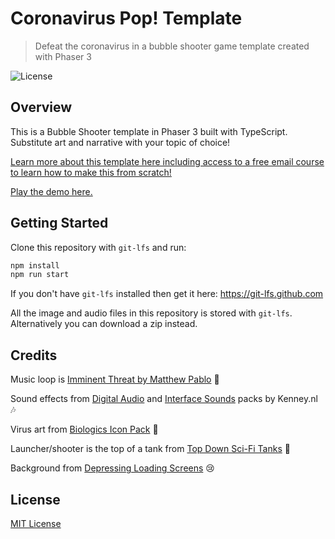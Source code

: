 # Coronavirus Pop! Template
> Defeat the coronavirus in a bubble shooter game template created with Phaser 3

![License](https://img.shields.io/badge/license-MIT-green)

## Overview

This is a Bubble Shooter template in Phaser 3 built with TypeScript. Substitute art and narrative with your topic of choice!

[Learn more about this template here including access to a free email course to learn how to make this from scratch!](https://ourcade.co/templates/coronavirus-bubble-shooter-template)

[Play the demo here.](https://ourcade.github.io/coronavirus-pop-phaser/)

## Getting Started

Clone this repository with `git-lfs` and run:

```bash
npm install
npm run start
```

If you don't have `git-lfs` installed then get it here: https://git-lfs.github.com

All the image and audio files in this repository is stored with `git-lfs`. Alternatively you can download a zip instead.

## Credits

Music loop is [Imminent Threat by Matthew Pablo](https://opengameart.org/content/imminent-threat) 🎼

Sound effects from [Digital Audio](https://kenney.nl/assets/digital-audio) and [Interface Sounds](https://kenney.nl/assets/interface-sounds) packs by Kenney.nl 🎶

Virus art from [Biologics Icon Pack](https://twitter.com/iamSuperTommy/status/1240074743081881600?s=20) 🦠

Launcher/shooter is the top of a tank from [Top Down Sci-Fi Tanks](https://ragewortt.itch.io/top-down-sci-fi-tanks) 🚀

Background from [Depressing Loading Screens](https://wenrexa.itch.io/depressive-loading-screens) 😢

## License

[MIT License](https://github.com/ourcade/coronavirus-pop-phaser3/blob/master/LICENSE)
